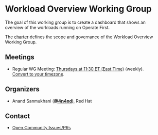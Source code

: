 <!---
This is an autogenerated file!

Please do not edit this file directly, but instead make changes to the
sigs.yaml file in the project root.

This file is part of https://github.com/operate-first/community

To understand how this file is generated, see https://git.k8s.io/community/generator/README.md
--->
# Workload Overview Working Group

The goal of this working group is to create a dashboard that shows an overview of the workloads running on Operate First.

The [charter](charter.md) defines the scope and governance of the Workload Overview Working Group.

## Meetings
* Regular WG Meeting: [Thursdays at 11:30 ET (East Time)](https://meet.google.com/gxk-pjcx-wno) (weekly). [Convert to your timezone](http://www.thetimezoneconverter.com/?t=11:30&tz=ET%20%28East%20Time%29).

## Organizers

* Anand Sanmukhani (**[@4n4nd](https://github.com/4n4nd)**), Red Hat

## Contact
- [Open Community Issues/PRs](https://github.com/operate-first/community/labels/wg%2Fworkload-overview)
<!-- BEGIN CUSTOM CONTENT -->

<!-- END CUSTOM CONTENT -->
